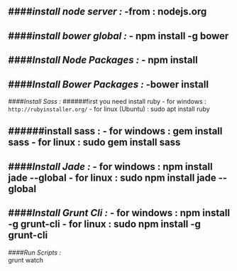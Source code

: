 ####_install **node server** :_
    -from : nodejs.org
---
####_install **bower** global :_
    - npm install -g bower
---
####_Install **Node** Packages :_
    - npm install
--- 
####_Install **Bower** Packages :_
    -bower install
--- 
 
 
####_Install Sass :_
######first you need install ruby
    - for windows : `http://rubyinstaller.org/`
    - for linux (Ubuntu) : sudo apt install ruby

######install sass :
    - for windows : gem install sass
    - for linux   : sudo gem install sass
---
####_Install Jade :_
    - for windows : npm install jade --global
    - for linux   : sudo npm install jade --global
---    
####_Install Grunt Cli :_
    - for windows : npm install -g grunt-cli
    - for linux   : sudo npm install -g grunt-cli
---    
####_Run Scripts :_    
    grunt watch

